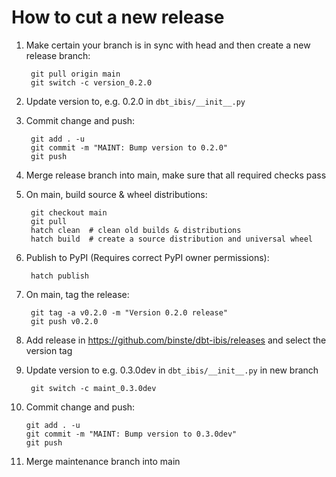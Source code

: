 # How to cut a new release
1. Make certain your branch is in sync with head and then create a new release branch:

        git pull origin main
        git switch -c version_0.2.0

2. Update version to, e.g. 0.2.0 in `dbt_ibis/__init__.py`

3. Commit change and push:

        git add . -u
        git commit -m "MAINT: Bump version to 0.2.0"
        git push

4. Merge release branch into main, make sure that all required checks pass

5. On main, build source & wheel distributions:

        git checkout main
        git pull
        hatch clean  # clean old builds & distributions
        hatch build  # create a source distribution and universal wheel

6. Publish to PyPI (Requires correct PyPI owner permissions):

        hatch publish

7. On main, tag the release:

        git tag -a v0.2.0 -m "Version 0.2.0 release"
        git push v0.2.0

8. Add release in https://github.com/binste/dbt-ibis/releases and select the version tag

9. Update version to e.g. 0.3.0dev in `dbt_ibis/__init__.py` in new branch

        git switch -c maint_0.3.0dev

10. Commit change and push:

        git add . -u
        git commit -m "MAINT: Bump version to 0.3.0dev"
        git push

11. Merge maintenance branch into main
